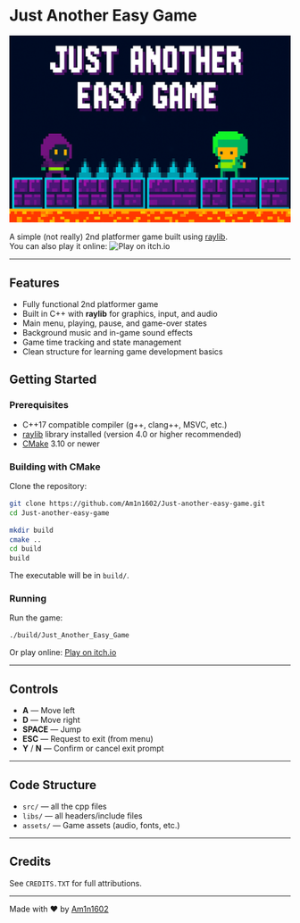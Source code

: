 # Just Another Easy Game

![](Main_Menu_Bg2.png) 

A simple (not really) 2nd platformer game built using [raylib](https://www.raylib.com/).  
You can also play it online: ![Play on itch.io]([#](https://am1n-1602.itch.io/just-another-easy-game)) <!-- Add the actual itch.io link here -->

---

## Features

- Fully functional 2nd platformer game
- Built in C++ with **raylib** for graphics, input, and audio
- Main menu, playing, pause, and game-over states
- Background music and in-game sound effects
- Game time tracking and state management
- Clean structure for learning game development basics

## Getting Started

### Prerequisites

- C++17 compatible compiler (g++, clang++, MSVC, etc.)
- [raylib](https://www.raylib.com/) library installed (version 4.0 or higher recommended)
- [CMake](https://cmake.org/) 3.10 or newer

### Building with CMake

Clone the repository:
```bash
git clone https://github.com/Am1n1602/Just-another-easy-game.git
cd Just-another-easy-game
```

```bash
mkdir build
cmake ..
cd build
build
```
The executable will be in `build/`.

### Running

Run the game:
```bash
./build/Just_Another_Easy_Game
```

Or play online: [Play on itch.io](https://am1n-1602.itch.io/just-another-easy-game) 

---

## Controls

- **A** — Move left
- **D** — Move right
- **SPACE** — Jump
- **ESC** — Request to exit (from menu)
- **Y** / **N** — Confirm or cancel exit prompt

---

## Code Structure

- `src/` — all the cpp files 
- `libs/` — all headers/include files
- `assets/` — Game assets (audio, fonts, etc.)

---



## Credits

See `CREDITS.TXT` for full attributions.

---

Made with ❤️ by [Am1n1602](https://github.com/Am1n1602)
